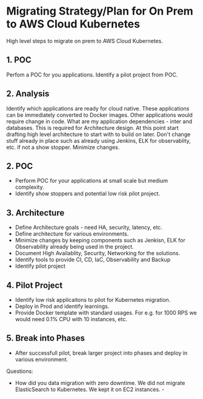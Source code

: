 # Migrating Strategy/Plan for On Prem to AWS Cloud Kubernetes
High level steps to migrate on prem to AWS Cloud Kubernetes. 

## 1. POC
Perfom a POC for you applications. Identify a pilot project from POC. 

## 2. Analysis
Identify which applications are ready for cloud native. These applications can be immediately converted to Docker images. Other applications would require change in code. 
What are my application dependencies - inter and databases. This is required for Architecture design. 
At this point start drafting high level architecture to start with to build on later. Don't change stuff already in place such as already using Jenkins, ELK for observablity, etc. if not a show stopper. Minimize changes. 

## 2. POC
- Perform POC for your applications at small scale but medium complexity.
- Identify show stoppers and potential low risk pilot project. 

## 3. Architecture
- Define Architecture goals - need HA, security, latency, etc. 
- Define architecture for various environments. 
- Minimize changes by keeping components such as Jenkisn, ELK for Observability already being used in the project. 
- Document High Availablity, Security, Networking for the solutions. 
- Identify tools to provide CI, CD, IaC, Observability and Backup
- Identify pilot project

## 4. Pilot Project
- Identify low risk applicaitons to pilot for Kubernetes migration. 
- Deploy in Prod and identify learnings. 
- Provide Docker template with standard usages. For e.g. for 1000 RPS we would need 0.1% CPU with 10 instances, etc.


## 5. Break into Phases
- After successfull pilot, break larger project into phases and deploy in various environment. 


Questions:
- How did you data migration with zero downtime. 
    We did not migrate ElasticSearch to Kubernetes. We kept it on EC2 instances. -


